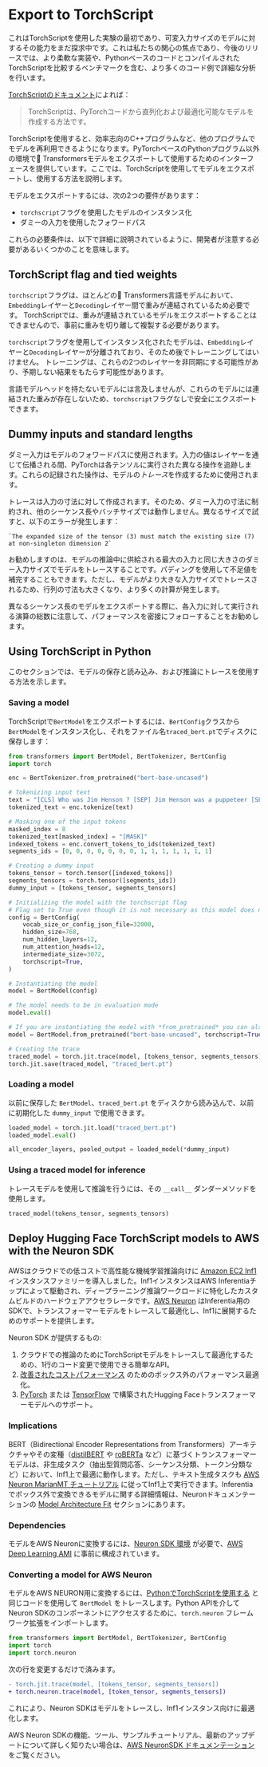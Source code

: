 <!--Copyright 2023 The HuggingFace Team. All rights reserved.

Licensed under the Apache License, Version 2.0 (the "License"); you may not use this file except in compliance with
the License. You may obtain a copy of the License at

http://www.apache.org/licenses/LICENSE-2.0

Unless required by applicable law or agreed to in writing, software distributed under the License is distributed on
an "AS IS" BASIS, WITHOUT WARRANTIES OR CONDITIONS OF ANY KIND, either express or implied. See the License for the
specific language governing permissions and limitations under the License.

⚠️ Note that this file is in Markdown but contain specific syntax for our doc-builder (similar to MDX) that may not be
rendered properly in your Markdown viewer.

-->

# Export to TorchScript

<Tip>

これはTorchScriptを使用した実験の最初であり、可変入力サイズのモデルに対するその能力をまだ探求中です。これは私たちの関心の焦点であり、今後のリリースでは、より柔軟な実装や、PythonベースのコードとコンパイルされたTorchScriptを比較するベンチマークを含む、より多くのコード例で詳細な分析を行います。

</Tip>

[TorchScriptのドキュメント](https://pytorch.org/docs/stable/jit.html)によれば：

> TorchScriptは、PyTorchコードから直列化および最適化可能なモデルを作成する方法です。

TorchScriptを使用すると、効率志向のC++プログラムなど、他のプログラムでモデルを再利用できるようになります。PyTorchベースのPythonプログラム以外の環境で🤗 Transformersモデルをエクスポートして使用するためのインターフェースを提供しています。ここでは、TorchScriptを使用してモデルをエクスポートし、使用する方法を説明します。

モデルをエクスポートするには、次の2つの要件があります：

- `torchscript`フラグを使用したモデルのインスタンス化
- ダミーの入力を使用したフォワードパス

これらの必要条件は、以下で詳細に説明されているように、開発者が注意する必要があるいくつかのことを意味します。

## TorchScript flag and tied weights

`torchscript`フラグは、ほとんどの🤗 Transformers言語モデルにおいて、`Embedding`レイヤーと`Decoding`レイヤー間で重みが連結されているため必要です。
TorchScriptでは、重みが連結されているモデルをエクスポートすることはできませんので、事前に重みを切り離して複製する必要があります。

`torchscript`フラグを使用してインスタンス化されたモデルは、`Embedding`レイヤーと`Decoding`レイヤーが分離されており、そのため後でトレーニングしてはいけません。
トレーニングは、これらの2つのレイヤーを非同期にする可能性があり、予期しない結果をもたらす可能性があります。

言語モデルヘッドを持たないモデルには言及しませんが、これらのモデルには連結された重みが存在しないため、`torchscript`フラグなしで安全にエクスポートできます。

## Dummy inputs and standard lengths

ダミー入力はモデルのフォワードパスに使用されます。入力の値はレイヤーを通じて伝播される間、PyTorchは各テンソルに実行された異なる操作を追跡します。これらの記録された操作は、モデルの*トレース*を作成するために使用されます。

トレースは入力の寸法に対して作成されます。そのため、ダミー入力の寸法に制約され、他のシーケンス長やバッチサイズでは動作しません。異なるサイズで試すと、以下のエラーが発生します：

```
`The expanded size of the tensor (3) must match the existing size (7) at non-singleton dimension 2`
```

お勧めしますのは、モデルの推論中に供給される最大の入力と同じ大きさのダミー入力サイズでモデルをトレースすることです。パディングを使用して不足値を補完することもできます。ただし、モデルがより大きな入力サイズでトレースされるため、行列の寸法も大きくなり、より多くの計算が発生します。

異なるシーケンス長のモデルをエクスポートする際に、各入力に対して実行される演算の総数に注意して、パフォーマンスを密接にフォローすることをお勧めします。

## Using TorchScript in Python

このセクションでは、モデルの保存と読み込み、および推論にトレースを使用する方法を示します。

### Saving a model

TorchScriptで`BertModel`をエクスポートするには、`BertConfig`クラスから`BertModel`をインスタンス化し、それをファイル名`traced_bert.pt`でディスクに保存します：

```python
from transformers import BertModel, BertTokenizer, BertConfig
import torch

enc = BertTokenizer.from_pretrained("bert-base-uncased")

# Tokenizing input text
text = "[CLS] Who was Jim Henson ? [SEP] Jim Henson was a puppeteer [SEP]"
tokenized_text = enc.tokenize(text)

# Masking one of the input tokens
masked_index = 8
tokenized_text[masked_index] = "[MASK]"
indexed_tokens = enc.convert_tokens_to_ids(tokenized_text)
segments_ids = [0, 0, 0, 0, 0, 0, 0, 1, 1, 1, 1, 1, 1, 1]

# Creating a dummy input
tokens_tensor = torch.tensor([indexed_tokens])
segments_tensors = torch.tensor([segments_ids])
dummy_input = [tokens_tensor, segments_tensors]

# Initializing the model with the torchscript flag
# Flag set to True even though it is not necessary as this model does not have an LM Head.
config = BertConfig(
    vocab_size_or_config_json_file=32000,
    hidden_size=768,
    num_hidden_layers=12,
    num_attention_heads=12,
    intermediate_size=3072,
    torchscript=True,
)

# Instantiating the model
model = BertModel(config)

# The model needs to be in evaluation mode
model.eval()

# If you are instantiating the model with *from_pretrained* you can also easily set the TorchScript flag
model = BertModel.from_pretrained("bert-base-uncased", torchscript=True)

# Creating the trace
traced_model = torch.jit.trace(model, [tokens_tensor, segments_tensors])
torch.jit.save(traced_model, "traced_bert.pt")
```

### Loading a model

以前に保存した `BertModel`、`traced_bert.pt` をディスクから読み込んで、以前に初期化した `dummy_input` で使用できます。

```python
loaded_model = torch.jit.load("traced_bert.pt")
loaded_model.eval()

all_encoder_layers, pooled_output = loaded_model(*dummy_input)
```


### Using a traced model for inference

トレースモデルを使用して推論を行うには、その `__call__` ダンダーメソッドを使用します。

```python
traced_model(tokens_tensor, segments_tensors)
```


## Deploy Hugging Face TorchScript models to AWS with the Neuron SDK

AWSはクラウドでの低コストで高性能な機械学習推論向けに [Amazon EC2 Inf1](https://aws.amazon.com/ec2/instance-types/inf1/) インスタンスファミリーを導入しました。Inf1インスタンスはAWS Inferentiaチップによって駆動され、ディープラーニング推論ワークロードに特化したカスタムビルドのハードウェアアクセラレータです。[AWS Neuron](https://awsdocs-neuron.readthedocs-hosted.com/en/latest/#) はInferentia用のSDKで、トランスフォーマーモデルをトレースして最適化し、Inf1に展開するためのサポートを提供します。

Neuron SDK が提供するもの:

1. クラウドでの推論のためにTorchScriptモデルをトレースして最適化するための、1行のコード変更で使用できる簡単なAPI。
2. [改善されたコストパフォーマンス](https://awsdocs-neuron.readthedocs-hosted.com/en/latest/neuron-guide/benchmark/) のためのボックス外のパフォーマンス最適化。
3. [PyTorch](https://awsdocs-neuron.readthedocs-hosted.com/en/latest/src/examples/pytorch/bert_tutorial/tutorial_pretrained_bert.html) または [TensorFlow](https://awsdocs-neuron.readthedocs-hosted.com/en/latest/src/examples/tensorflow/huggingface_bert/huggingface_bert.html) で構築されたHugging Faceトランスフォーマーモデルへのサポート。

### Implications

BERT（Bidirectional Encoder Representations from Transformers）アーキテクチャやその変種（[distilBERT](https://huggingface.co/docs/transformers/main/model_doc/distilbert) や [roBERTa](https://huggingface.co/docs/transformers/main/model_doc/roberta) など）に基づくトランスフォーマーモデルは、非生成タスク（抽出型質問応答、シーケンス分類、トークン分類など）において、Inf1上で最適に動作します。ただし、テキスト生成タスクも [AWS Neuron MarianMT チュートリアル](https://awsdocs-neuron.readthedocs-hosted.com/en/latest/src/examples/pytorch/transformers-marianmt.html) に従ってInf1上で実行できます。Inferentiaでボックス外で変換できるモデルに関する詳細情報は、Neuronドキュメンテーションの [Model Architecture Fit](https://awsdocs-neuron.readthedocs-hosted.com/en/latest/neuron-guide/models/models-inferentia.html#models-inferentia) セクションにあります。

### Dependencies

モデルをAWS Neuronに変換するには、[Neuron SDK 環境](https://awsdocs-neuron.readthedocs-hosted.com/en/latest/neuron-guide/neuron-frameworks/pytorch-neuron/index.html#installation-guide) が必要で、[AWS Deep Learning AMI](https://docs.aws.amazon.com/dlami/latest/devguide/tutorial-inferentia-launching.html) に事前に構成されています。

### Converting a model for AWS Neuron

モデルをAWS NEURON用に変換するには、[PythonでTorchScriptを使用する](torchscript#using-torchscript-in-python) と同じコードを使用して `BertModel` をトレースします。Python APIを介してNeuron SDKのコンポーネントにアクセスするために、`torch.neuron` フレームワーク拡張をインポートします。

```python
from transformers import BertModel, BertTokenizer, BertConfig
import torch
import torch.neuron
```

次の行を変更するだけで済みます。

```diff
- torch.jit.trace(model, [tokens_tensor, segments_tensors])
+ torch.neuron.trace(model, [token_tensor, segments_tensors])
```

これにより、Neuron SDKはモデルをトレースし、Inf1インスタンス向けに最適化します。

AWS Neuron SDKの機能、ツール、サンプルチュートリアル、最新のアップデートについて詳しく知りたい場合は、[AWS NeuronSDK ドキュメンテーション](https://awsdocs-neuron.readthedocs-hosted.com/en/latest/index.html) をご覧ください。



